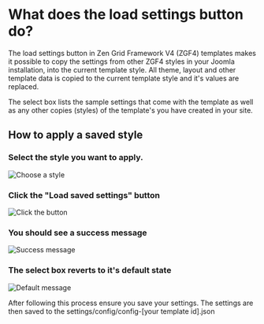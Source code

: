 What does the load settings button do?
======

The load settings button in Zen Grid Framework V4 (ZGF4) templates makes it possible to copy the settings from other ZGF4 styles in your Joomla installation, into the current template style. All theme, layout and other template data is copied to the current template style and it's values are replaced.

The select box lists the sample settings that come with the template as well as any other copies (styles) of the template's you have created in your site.


How to apply a saved style
----

### Select the style you want to apply.

![Choose a style](/zen-grid-framework-4/images/load-settings/choose-a-style.png)

### Click the "Load saved settings" button
![Click the button](/zen-grid-framework-4/images/load-settings/click-load-saved-settings.png)

### You should see a success message
![Success message](/zen-grid-framework-4/images/load-settings/success.png)

### The select box reverts to it's default state
![Default message](/zen-grid-framework-4/images/load-settings/default-state.png)

After following this process ensure you save your settings. The settings are then saved to the settings/config/config-[your template id].json